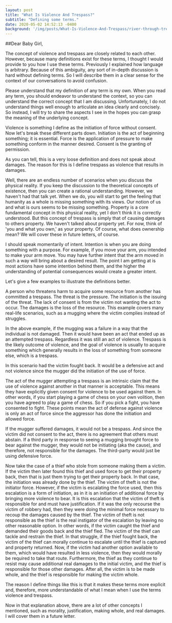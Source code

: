 ```yaml
---
layout: post
title: "What Is Violence And Trespass?"
subtitle: "Defining some terms."
date: 2020-05-02 14:52:13 -0400
background: '/img/posts/What-Is-Violence-And-Trespass/river-through-trees.jpg'
---
```

##Dear Baby Girl,

The concept of violence and trespass are closely related to each other. However, because many definitions exist for these terms, I thought I would provide to you how I use these terms. Previously I explained how language is arbitrary.  Because of this ambiguity, any sort of in-depth discussion is hard without defining terms.  So I will describe them in a clear sense for the context of our conversations to avoid confusion.

Please understand that my definition of any term is my own. When you read any term, you should endeavor to understand the context, so you can understand the correct concept that I am discussing. Unfortunately, I do not understand things well enough to articulate an idea clearly and concisely. So instead, I will try to share the aspects I see in the hopes you can grasp the meaning of the underlying concept.

Violence is something I define as the initiation of force without consent. Now let's break these different parts down. Initiation is the act of beginning something; it is essential. Force is the application of pressure to make something conform in the manner desired. Consent is the granting of permission.  

As you can tell, this is a very loose definition and does not speak about damages. The reason for this is I define trespass as violence that results in damages.  

Well, there are an endless number of scenarios when you discuss the physical reality. If you keep the discussion to the theoretical concepts of existence, then you can create a rational understanding. However, we haven't had that talk yet. When we do, you will start to get the feeling that humanity as a whole is missing something with its views. Our notion of us and what is ours seems to be missing something. Property is a core fundamental concept in this physical reality, yet I don't think it is correctly understood. But this concept of trespass is simply that of causing damages to others property. We haven't talked about property yet. For now, think of 'you and what you own,' as your property.  Of course, what does ownership mean?  We will cover these in future letters, of course.

I should speak momentarily of intent.  Intention is when you are doing something with a purpose.  For example, if you move your arm, you intended to make your arm move.  You may have further intent that the arm moved in such a way will bring about a desired result.  The point I am getting at is most actions have some intention behind them, and the higher the understanding of potential consequences would create a greater intent.

Let's give a few examples to illustrate the definitions better.

A person who threatens harm to acquire some resource from another has committed a trespass. The threat is the pressure. The initiation is the issuing of the threat. The lack of consent is from the victim not wanting the act to occur. The damages is the loss of the resource. This example covers many real-life scenarios, such as a mugging where the victim complies instead of struggles.

In the above example, if the mugging was a failure in a way that the individual is not damaged.  Then it would have been an act that ended up as an attempted trespass. Regardless it was still an act of violence.  Trespass is the likely outcome of violence, and the goal of violence is usually to acquire something which generally results in the loss of something from someone else, which is a trespass.

In this scenario had the victim fought back. It would be a defensive act and not violence since the mugger did the initiation of the use of force.  

The act of the mugger attempting a trespass is an intrinsic claim that the use of violence against another in that manner is acceptable. This means they have explicitly given consent for violence to be used against them. In other words, if you start playing a game of chess on your own volition, then you have agreed to play a game of chess. So if you pick a fight, you have consented to fight.  These points mean the act of defense against violence is only an act of force since the aggressor has done the initiation and allowed force.

If the mugger suffered damages, it would not be a trespass. And since the victim did not consent to the act, there is no agreement that others must abstain. If a third party in response to seeing a mugging brought force to bear against the mugger, they would not be initiating (aka the cause), and therefore, not responsible for the damages. The third-party would just be using defensive force.

Now take the case of a thief who stole from someone making them a victim. If the victim then later found this thief and used force to get their property back, then that is just them trying to get their property back. In that case, the initiation was already done by the thief.  The victim of theft is not the initiator force. However, if the victim is escalating the force used, then this escalation is a form of initiation, as in it is an initiation of additional force by bringing more violence to bear. It is this escalation that the victim of theft is responsible for and must have justification. If it was the only recourse the victim of robbery had, then they were doing the minimal force necessary to recoup the damages caused by the thief. The victim of theft is not responsible as the thief is the real instigator of the escalation by leaving no other reasonable option. In other words, if the victim caught the thief and demanded their goods back and the thief fled. The victim of the thief can tackle and restrain the thief.  In that struggle, if the thief fought back, the victim of the thief can morally continue to escalate until the thief is captured and property returned. Now, if the victim had another option available to them, which would have resulted in less violence, then they would morally be required to take that route. Furthermore, the thief as they continue to resist may cause additional real damages to the initial victim, and the thief is responsible for those other damages. After all, the victim is to be made whole, and the thief is responsible for making the victim whole.

The reason I define things like this is that it makes these terms more explicit and, therefore, more understandable of what I mean when I use the terms violence and trespass.

Now in that explanation above, there are a lot of other concepts I mentioned, such as morality, justification, making whole, and real damages. I will cover them in a future letter.







 













  










  







 





 



